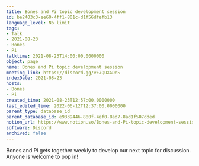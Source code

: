```yaml
---
title: Bones and Pi topic development session
id: be2403c3-ee60-4ff1-801c-d1f56dfefb13
language_level: No limit
tags:
- Talk
- 2021-08-23
- Bones
- Pi
talktime: 2021-08-23T14:00:00.0000000
object: page
name: Bones and Pi topic development session
meeting_link: https://discord.gg/vE7QUXGDnS
indexDate: 2021-08-23
hosts:
- Bones
- Pi
created_time: 2021-08-23T12:57:00.0000000
last_edited_time: 2022-06-12T12:37:00.0000000
parent_type: database_id
parent_database_id: e9339446-880f-4ef0-8ad7-8ad1f507dded
notion_url: https://www.notion.so/Bones-and-Pi-topic-development-session-be2403c3ee604ff1801cd1f56dfefb13
software: Discord
archived: false
---
```


Bones and Pi gets together weekly to develop our next topic for discussion.
Anyone is welcome to pop in!










